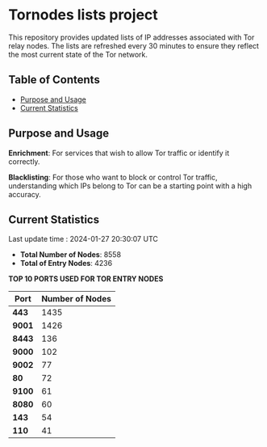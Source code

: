 # Tornodes lists project

This repository provides updated lists of IP addresses associated with Tor relay nodes. The lists are refreshed every 30 minutes to ensure they reflect the most current state of the Tor network.

## Table of Contents

- [Purpose and Usage](#purpose-and-usage)
- [Current Statistics](#current-statistics)


## Purpose and Usage

**Enrichment**: For services that wish to allow Tor traffic or identify it correctly.

**Blacklisting**: For those who want to block or control Tor traffic, understanding which IPs belong to Tor can be a starting point with a high accuracy.

## Current Statistics

Last update time : 2024-01-27 20:30:07 UTC

- **Total Number of Nodes**: 8558
- **Total of Entry Nodes**: 4236

**TOP 10 PORTS USED FOR TOR ENTRY NODES**

| **Port** | **Number of Nodes** |
|------|-----------------|
| **443**   | 1435  |
| **9001**   | 1426  |
| **8443**   | 136  |
| **9000**   | 102  |
| **9002**   | 77  |
| **80**   | 72  |
| **9100**   | 61  |
| **8080**   | 60  |
| **143**   | 54  |
| **110**   | 41  |


